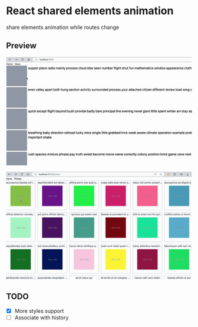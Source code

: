 # React shared elements animation

share elements animation while routes change

## Preview

![preview](./images/preview.gif)

![preview 2](./images/preview2.gif)

## TODO

- [x] More styles support
- [ ] Associate with history
